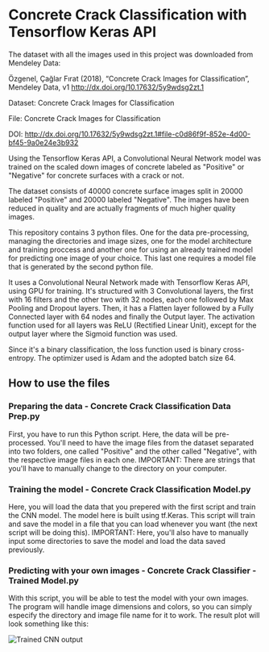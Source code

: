 # Concrete Crack Classification with Tensorflow Keras API

The dataset with all the images used in this project was downloaded from Mendeley Data:

Özgenel, Çağlar Fırat (2018), “Concrete Crack Images for Classification”, Mendeley Data, v1
http://dx.doi.org/10.17632/5y9wdsg2zt.1

Dataset: Concrete Crack Images for Classification

File: Concrete Crack Images for Classification

DOI: http://dx.doi.org/10.17632/5y9wdsg2zt.1#file-c0d86f9f-852e-4d00-bf45-9a0e24e3b932


Using the Tensorflow Keras API, a Convolutional Neural Network model was trained on the scaled down images of concrete labeled as "Positive" or "Negative" for concrete surfaces with a crack or not. 

The dataset consists of 40000 concrete surface images split in 20000 labeled "Positive" and 20000 labeled "Negative". The images have been reduced in quality and are actually fragments of much higher quality images.

This repository contains 3 python files. One for the data pre-processing, managing the directories and image sizes, one for the model architecture and training proccess and another one for using an already trained model for predicting one image of your choice. This last one requires a model file that is generated by the second python file.

It uses a Convolutional Neural Network made with Tensorflow Keras API, using GPU for training. It's structured with 3 Convolutional layers, the first with 16 filters and the other two with 32 nodes, each one followed by Max Pooling and Dropout layers. Then, it has a Flatten layer followed by a Fully Connected layer with 64 nodes and finally the Output layer. The activation function used for all layers was ReLU (Rectified Linear Unit), except for the output layer where the Sigmoid function was used.

Since it's a binary classification, the loss function used is binary cross-entropy. The optimizer used is Adam and the adopted batch size 64.

## How to use the files
### Preparing the data - Concrete Crack Classification Data Prep.py
First, you have to run this Python script. Here, the data will be pre-processed. You'll need to have the image files from the dataset separated into two folders, one called "Positive" and the other called "Negative", with the respective image files in each one.
IMPORTANT: There are strings that you'll have to manually change to the directory on your computer.

### Training the model - Concrete Crack Classification Model.py
Here, you will load the data that you prepered with the first script and train the CNN model. The model here is built using tf.Keras. This script will train and save the model in a file that you can load whenever you want (the next script will be doing this). 
IMPORTANT: Here, you'll also have to manually input some directories to save the model and load the data saved previously.

### Predicting with your own images - Concrete Crack Classifier - Trained Model.py
With this script, you will be able to test the model with your own images. The program will handle image dimensions and colors, so you can simply especify the directory and image file name for it to work. The result plot will look something like this:

![Trained CNN output](CNN_output.png)

